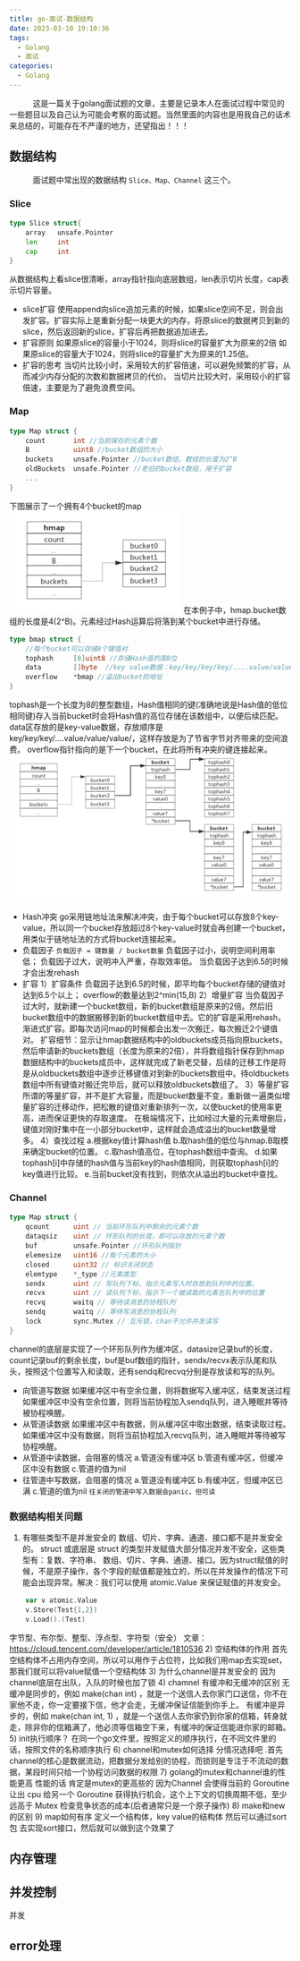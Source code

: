 ```yaml
---
title: go-面试-数据结构
date: 2023-03-10 19:10:36
tags:
  - Golang
  - 面试
categories:
  - Golang
---
```

&emsp;&emsp;&emsp;这是一篇关于golang面试题的文章，主要是记录本人在面试过程中常见的一些题目以及自己认为可能会考察的面试题。当然里面的内容也是用我自己的话术来总结的，可能存在不严谨的地方，还望指出！！！
## 数据结构
&emsp;&emsp;&emsp;面试题中常出现的数据结构 `Slice、Map、Channel` 这三个。

### Slice

```go
type Slice struct{
    array   unsafe.Pointer
    len     int
    cap     int
}
```
从数据结构上看slice很清晰，array指针指向底层数组，len表示切片长度，cap表示切片容量。
* slice扩容
  使用append向slice追加元素的时候，如果slice空间不足，则会出发扩容。扩容实际上是重新分配一块更大的内存，将原slice的数据拷贝到新的slice，然后返回新的slice，扩容后再把数据追加进去。
* 扩容原则
  如果原slice的容量小于1024，则将slice的容量扩大为原来的2倍
  如果原slice的容量大于1024，则将slice的容量扩大为原来的1.25倍。
* 扩容的思考
  当切片比较小时，采用较大的扩容倍速，可以避免频繁的扩容，从而减少内存分配的次数和数据拷贝的代价。
  当切片比较大时，采用较小的扩容倍速，主要是为了避免浪费空间。
### Map
```go
type Map struct {
    count 		int //当前保存的元素个数
    B 			uint8 //bucket数组的大小
    buckets 	unsafe.Pointer //bucket数组，数组的长度为2^B
    oldBuckets 	unsafe.Pointer //老旧的bucket数组，用于扩容
    ...
}
```
下图展示了一个拥有4个bucket的map
![img.png](../images/img.png)
在本例子中，hmap.bucket数组的长度是4(2^B)。元素经过Hash运算后将落到某个bucket中进行存储。
```go
type bmap struct {
    //每个bucket可以存储8个键值对
    tophash 	[8]uint8 //存储Hash值的高8位
    data 		[]byte	//key value数据：key/key/key/key/....value/value/value/value/...
    overflow 	*bmap //溢出bucket的地址
}
```
tophash是一个长度为8的整型数组，Hash值相同的键(准确地说是Hash值的低位相同键)存入当前bucket时会将Hash值的高位存储在该数组中，以便后续匹配。
data区存放的是key-value数据，存放顺序是key/key/key/....value/value/value/，这样存放是为了节省字节对齐带来的空间浪费。
overflow指针指向的是下一个bucket，在此将所有冲突的键连接起来。
![img.png](../images/mapbucket.png)
* Hash冲突
go采用链地址法来解决冲突，由于每个bucket可以存放8个key-value，所以同一个bucket存放超过8个key-value时就会再创建一个bucket，用类似于链地址法的方式将bucket连接起来。
* 负载因子
`负载因子 = 键数量 / bucket数量`
负载因子过小，说明空间利用率低；
负载因子过大，说明冲入严重，存取效率低。
当负载因子达到6.5的时候才会出发rehash
* 扩容
1）扩容条件
负载因子达到6.5的时候，即平均每个bucket存储的键值对达到6.5个以上；
overflow的数量达到2^min(15,B)
2）增量扩容
当负载因子过大时，就新建一个bucket数组，新的bucket数组是原来的2倍。然后旧bucket数组中的数据搬移到新的bucket数组中去。它的扩容是采用rehash，渐进式扩容。即每次访问map的时候都会出发一次搬迁，每次搬迁2个键值对。
扩容细节：显示让hmap数据结构中的oldbuckets成员指向原buckets，然后申请新的buckets数组（长度为原来的2倍），并将数组指针保存到hmap数据结构中的buckets成员中，这样就完成了新老交替，后续的迁移工作是将是从oldbuckets数组中逐步迁移键值对到新的buckets数组中。待oldbuckets数组中所有键值对搬迁完毕后，就可以释放oldbuckets数组了。
3）等量扩容
所谓的等量扩容，并不是扩大容量，而是bucket数量不变，重新做一遍类似增量扩容的迁移动作，把松散的键值对重新排列一次，以使bucket的使用率更高，进而保证更快的存取速度。
在极端情况下，比如经过大量的元素增删后，键值对刚好集中在一小部分bucket中，这样就会造成溢出的bucket数量增多。
4）查找过程
a.根据key值计算hash值
b.取hash值的低位与hmap.B取模来确定bucket的位置。
c.取hash值高位，在tophash数组中查询。
d.如果tophash[i]中存储的hash值与当前key的hash值相同，则获取tophash[i]的key值进行比较。
e.当前bucket没有找到，则依次从溢出的bucket中查找。
### Channel
```go
type Map struct {
    qcount 		uint // 当前环形队列中剩余的元素个数
    dataqsiz 	uint // 环形队列的长度，即可以存放的元素个数
    buf 		unsafe.Pointer //环形队列指针
    elemesize 	uint16 //每个元素的大小
    closed 		uint32 // 标识关闭状态
    elemtype 	*_type //元素类型
    sendx 		uint // 写队列下标，指示元素写入时存放到队列中的位置。
    recvx 		uint // 读队列下标，指示下一个被读取的元素在队列中的位置
    recvq 		waitq // 等待读消息的协程队列
    sendq 		waitq // 等待写消息的协程队列
    lock 		sync.Mutex // 互斥锁，chan不允许并发读写
}
```
channel的底层是实现了一个环形队列作为缓冲区，datasize记录buf的长度，count记录buf的剩余长度，buf是buf数组的指针，sendx/recvx表示队尾和队头，按照这个位置写入和读取，还有sendq和recvq分别是存放读和写的队列。
* 向管道写数据
如果缓冲区中有空余位置，则将数据写入缓冲区，结束发送过程
如果缓冲区中没有空余位置，则将当前协程加入sendq队列，进入睡眠并等待被协程唤醒。
* 从管道读数据
如果缓冲区中有数据，则从缓冲区中取出数据，结束读取过程。
如果缓冲区中没有数据，则将当前协程加入recvq队列，进入睡眠并等待被写协程唤醒。
* 从管道中读数据，会阻塞的情况
a.管道没有缓冲区 
b.管道有缓冲区，但缓冲区中没有数据
c.管道的值为nil
* 往管道中写数据，会阻塞的情况
a.管道没有缓冲区
b.有缓冲区，但缓冲区已满
c.管道的值为nil
`往关闭的管道中写入数据会panic，但可读`

### 数据结构相关问题
1) 有哪些类型不是并发安全的
数组、切片、字典、通道、接口都不是并发安全的。
struct 或底层是 struct 的类型并发赋值大部分情况并发不安全，这些类型有：复数、字符串、 数组、切片、字典、通道、接口。因为struct赋值的时候，不是原子操作，各个字段的赋值都是独立的，所以在并发操作的情况下可能会出现异常。解决：我们可以使用 atomic.Value 来保证赋值的并发安全。
```go
    var v atomic.Value
    v.Store(Test{1,2})
    v.Load().(Test)
```
字节型、布尔型、整型、浮点型、字符型（安全）
文章：https://cloud.tencent.com/developer/article/1810536
2) 空结构体的作用
首先空结构体不占用内存空间，所以可以用作于占位符，比如我们用map去实现set，那我们就可以将value赋值一个空结构体
3) 为什么channel是并发安全的
因为channel底层在出队，入队的时候也加了锁
4) chamnel 有缓冲和无缓冲的区别
无缓冲是同步的，例如 make(chan int) ，就是一个送信人去你家门口送信，你不在家他不走，你一定要接下信，他才会走，无缓冲保证信能到你手上。 有缓冲是异步的，例如 make(chan int, 1) ，就是一个送信人去你家仍到你家的信箱，转身就走，除非你的信箱满了，他必须等信箱空下来，有缓冲的保证信能进你家的邮箱。
5) init执行顺序？
在同一个go文件里，按照定义的顺序执行，在不同文件里的话，按照文件的名称顺序执行
6) channel和mutex如何选择
分情况选择吧 .首先channel的核心是数据流动，把数据分发给别的协程，而锁则是专注于不流动的数据，某段时间只给一个协程访问数据的权限
7) golang的mutex和channel谁的性能更高
性能的话 肯定是mutex的更高些的 因为Channel 会使得当前的 Goroutine 让出 cpu 给另一个 Goroutine 获得执行机会，这个上下文的切换周期不低，至少远高于 Mutex 检查竞争状态的成本(后者通常只是一个原子操作)
8) make和new的区别
9) map如何有序
定义一个结构体，key value的结构体 然后可以通过sort包 去实现sort接口，然后就可以做到这个效果了

## 内存管理


## 并发控制
并发
## error处理